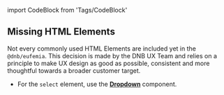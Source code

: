 import CodeBlock from 'Tags/CodeBlock'

## Missing HTML Elements

Not every commonly used HTML Elements are included yet in the `@dnb/eufemia`. This decision is made by the DNB UX Team and relies on a principle to make UX design as good as possible, consistent and more thoughtful towards a broader customer target.

- For the `select` element, use the [**Dropdown**](/uilib/components/dropdown) component.
